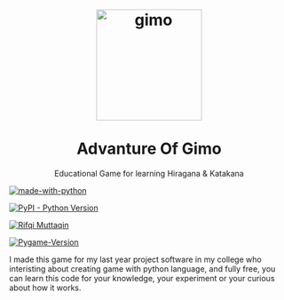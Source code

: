 <h1 align="center">
  <a href="https://github.com/Rifqi31/AdvantureOfGimo" title="Advanture of Gimo">
    <img alt="gimo" src="https://github.com/Rifqi31/AdvantureOfGimo/blob/master/spritesheet/gimo.png" width="190px" height="200px" />
  </a>
  <br /><br />
  Advanture Of Gimo</h1>

<p align="center">Educational Game for learning Hiragana &amp; Katakana</p>

[![made-with-python](https://img.shields.io/badge/Made%20with-Python-1f425f.svg)](https://www.python.org/)

[![PyPI - Python Version](https://img.shields.io/pypi/pyversions/Django.svg)](https://www.python.org/downloads/)

[![Rifqi Muttaqin](https://img.shields.io/badge/Author-Rifqi%20Muttaqin-orange.svg)](https://github.com/Rifqi31/)

[![Pygame-Version](https://img.shields.io/badge/Pygame-1.9.3-brightgreen.svg)](https://www.pygame.org/download.shtml)

I made this game for my last year project software in my college who interisting about creating game with python language, and fully free, you can learn this code for your knowledge, your experiment or your curious about how it works.
